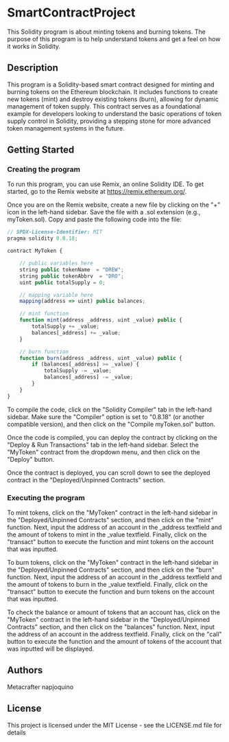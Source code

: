 # SmartContractProject

This Solidity program is about minting tokens and burning tokens. The purpose of this program is to help understand tokens and get a feel on how it works in Solidity.

## Description

This program is a Solidity-based smart contract designed for minting and burning tokens on the Ethereum blockchain. It includes functions to create new tokens (mint) and destroy existing tokens (burn), allowing for dynamic management of token supply. This contract serves as a foundational example for developers looking to understand the basic operations of token supply control in Solidity, providing a stepping stone for more advanced token management systems in the future.

## Getting Started

### Creating the program

To run this program, you can use Remix, an online Solidity IDE. To get started, go to the Remix website at https://remix.ethereum.org/.

Once you are on the Remix website, create a new file by clicking on the "+" icon in the left-hand sidebar. Save the file with a .sol extension (e.g., myToken.sol). Copy and paste the following code into the file:
```javascript
// SPDX-License-Identifier: MIT
pragma solidity 0.8.18;

contract MyToken {

    // public variables here
    string public tokenName  = "DREW";
    string public tokenAbbrv  = "DRO";
    uint public totalSupply = 0;

    // mapping variable here
    mapping(address => uint) public balances;

    // mint function
    function mint(address _address, uint _value) public {
        totalSupply += _value;
        balances[_address] += _value;
    }

    // burn function
    function burn(address _address, uint _value) public {
        if (balances[_address] >= _value) {
            totalSupply -= _value;
            balances[_address] -= _value;
        }
    }
}
```

To compile the code, click on the "Solidity Compiler" tab in the left-hand sidebar. Make sure the "Compiler" option is set to "0.8.18" (or another compatible version), and then click on the "Compile myToken.sol" button.

Once the code is compiled, you can deploy the contract by clicking on the "Deploy & Run Transactions" tab in the left-hand sidebar. Select the "MyToken" contract from the dropdown menu, and then click on the "Deploy" button.

Once the contract is deployed, you can scroll down to see the deployed contract in the "Deployed/Unpinned Contracts" section. 

### Executing the program

To mint tokens, click on the "MyToken" contract in the left-hand sidebar in the "Deployed/Unpinned Contracts" section, and then click on the "mint" function. Next, input the address of an account in the _address textfield and the amount of tokens to mint in the _value textfield. Finally, click on the "transact" button to execute the function and mint tokens on the account that was inputted.

To burn tokens, click on the "MyToken" contract in the left-hand sidebar in the "Deployed/Unpinned Contracts" section, and then click on the "burn" function. Next, input the address of an account in the _address textfield and the amount of tokens to burn in the _value textfield. Finally, click on the "transact" button to execute the function and burn tokens on the account that was inputted.

To check the balance or amount of tokens that an account has, click on the "MyToken" contract in the left-hand sidebar in the "Deployed/Unpinned Contracts" section, and then click on the "balances" function. Next, input the address of an account in the address textfield. Finally, click on the "call" button to execute the function and the amount of tokens of the account that was inputted will be displayed.

## Authors

Metacrafter napjoquino

## License

This project is licensed under the MIT License - see the LICENSE.md file for details
